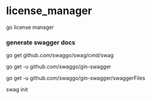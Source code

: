 # license_manager
go license manager

### generate swagger docs
go get github.com/swaggo/swag/cmd/swag

go get -u github.com/swaggo/gin-swagger

go get -u github.com/swaggo/gin-swagger/swaggerFiles

swag init

